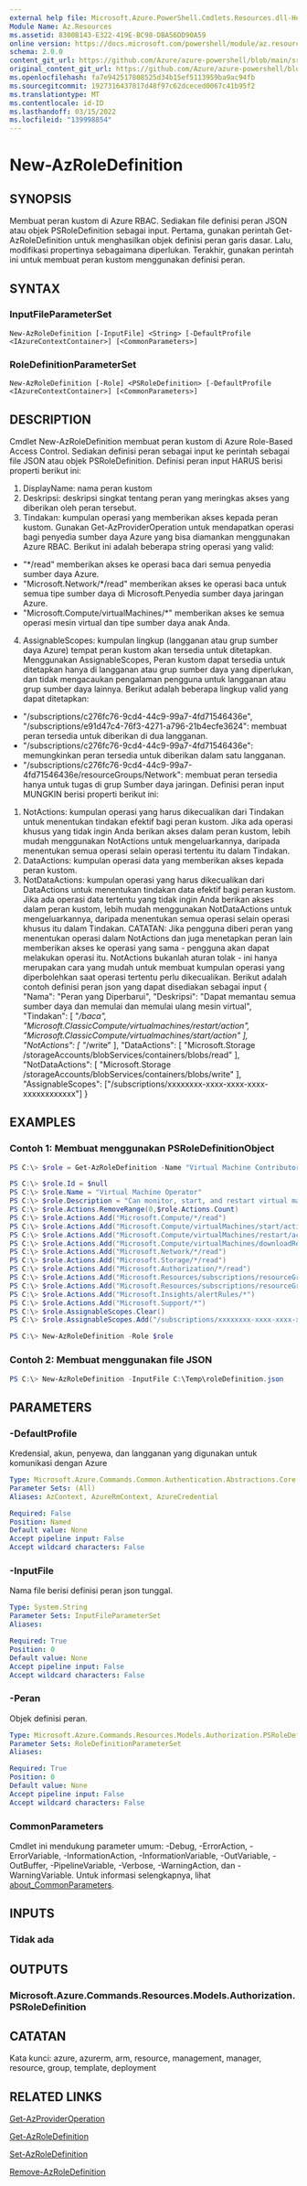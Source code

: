 ```yaml
---
external help file: Microsoft.Azure.PowerShell.Cmdlets.Resources.dll-Help.xml
Module Name: Az.Resources
ms.assetid: 8300B143-E322-419E-BC98-DBA56DD90A59
online version: https://docs.microsoft.com/powershell/module/az.resources/new-azroledefinition
schema: 2.0.0
content_git_url: https://github.com/Azure/azure-powershell/blob/main/src/Resources/Resources/help/New-AzRoleDefinition.md
original_content_git_url: https://github.com/Azure/azure-powershell/blob/main/src/Resources/Resources/help/New-AzRoleDefinition.md
ms.openlocfilehash: fa7e942517808525d34b15ef5113959ba9ac94fb
ms.sourcegitcommit: 1927316437817d48f97c62dceced0067c41b95f2
ms.translationtype: MT
ms.contentlocale: id-ID
ms.lasthandoff: 03/15/2022
ms.locfileid: "139998854"
---
```

# New-AzRoleDefinition

## SYNOPSIS
Membuat peran kustom di Azure RBAC.
Sediakan file definisi peran JSON atau objek PSRoleDefinition sebagai input.
Pertama, gunakan perintah Get-AzRoleDefinition untuk menghasilkan objek definisi peran garis dasar.
Lalu, modifikasi propertinya sebagaimana diperlukan.
Terakhir, gunakan perintah ini untuk membuat peran kustom menggunakan definisi peran.

## SYNTAX

### InputFileParameterSet
```
New-AzRoleDefinition [-InputFile] <String> [-DefaultProfile <IAzureContextContainer>] [<CommonParameters>]
```

### RoleDefinitionParameterSet
```
New-AzRoleDefinition [-Role] <PSRoleDefinition> [-DefaultProfile <IAzureContextContainer>] [<CommonParameters>]
```

## DESCRIPTION
Cmdlet New-AzRoleDefinition membuat peran kustom di Azure Role-Based Access Control.
Sediakan definisi peran sebagai input ke perintah sebagai file JSON atau objek PSRoleDefinition.
Definisi peran input HARUS berisi properti berikut ini:
1) DisplayName: nama peran kustom
2) Deskripsi: deskripsi singkat tentang peran yang meringkas akses yang diberikan oleh peran tersebut.
3) Tindakan: kumpulan operasi yang memberikan akses kepada peran kustom.
Gunakan Get-AzProviderOperation untuk mendapatkan operasi bagi penyedia sumber daya Azure yang bisa diamankan menggunakan Azure RBAC.
Berikut ini adalah beberapa string operasi yang valid:
 - "*/read" memberikan akses ke operasi baca dari semua penyedia sumber daya Azure.
 - "Microsoft.Network/*/read" memberikan akses ke operasi baca untuk semua tipe sumber daya di Microsoft.Penyedia sumber daya jaringan Azure.
 - "Microsoft.Compute/virtualMachines/*" memberikan akses ke semua operasi mesin virtual dan tipe sumber daya anak Anda.
4) AssignableScopes: kumpulan lingkup (langganan atau grup sumber daya Azure) tempat peran kustom akan tersedia untuk ditetapkan.
Menggunakan AssignableScopes, Peran kustom dapat tersedia untuk ditetapkan hanya di langganan atau grup sumber daya yang diperlukan, dan tidak mengacaukan pengalaman pengguna untuk langganan atau grup sumber daya lainnya.
Berikut adalah beberapa lingkup valid yang dapat ditetapkan:
 - "/subscriptions/c276fc76-9cd4-44c9-99a7-4fd71546436e", "/subscriptions/e91d47c4-76f3-4271-a796-21b4ecfe3624": membuat peran tersedia untuk diberikan di dua langganan.
 - "/subscriptions/c276fc76-9cd4-44c9-99a7-4fd71546436e": memungkinkan peran tersedia untuk diberikan dalam satu langganan.
 - "/subscriptions/c276fc76-9cd4-44c9-99a7-4fd71546436e/resourceGroups/Network": membuat peran tersedia hanya untuk tugas di grup Sumber daya jaringan.
Definisi peran input MUNGKIN berisi properti berikut ini:
1) NotActions: kumpulan operasi yang harus dikecualikan dari Tindakan untuk menentukan tindakan efektif bagi peran kustom.
Jika ada operasi khusus yang tidak ingin Anda berikan akses dalam peran kustom, lebih mudah menggunakan NotActions untuk mengeluarkannya, daripada menentukan semua operasi selain operasi tertentu itu dalam Tindakan.
2) DataActions: kumpulan operasi data yang memberikan akses kepada peran kustom.
3) NotDataActions: kumpulan operasi yang harus dikecualikan dari DataActions untuk menentukan tindakan data efektif bagi peran kustom.
Jika ada operasi data tertentu yang tidak ingin Anda berikan akses dalam peran kustom, lebih mudah menggunakan NotDataActions untuk mengeluarkannya, daripada menentukan semua operasi selain operasi khusus itu dalam Tindakan.
CATATAN: Jika pengguna diberi peran yang menentukan operasi dalam NotActions dan juga menetapkan peran lain memberikan akses ke operasi yang sama - pengguna akan dapat melakukan operasi itu.
NotActions bukanlah aturan tolak - ini hanya merupakan cara yang mudah untuk membuat kumpulan operasi yang diperbolehkan saat operasi tertentu perlu dikecualikan.
Berikut adalah contoh definisi peran json yang dapat disediakan sebagai input { "Nama": "Peran yang Diperbarui", "Deskripsi": "Dapat memantau semua sumber daya dan memulai dan memulai ulang mesin virtual", "Tindakan": \[ "*/baca", "Microsoft.ClassicCompute/virtualmachines/restart/action", "Microsoft.ClassicCompute/virtualmachines/start/action" \], "NotActions": \[ "*/write" \], "DataActions": \[ "Microsoft.Storage /storageAccounts/blobServices/containers/blobs/read" \], "NotDataActions": \[ "Microsoft.Storage /storageAccounts/blobServices/containers/blobs/write" \], "AssignableScopes": \["/subscriptions/xxxxxxxx-xxxx-xxxx-xxxx-xxxxxxxxxxxx"\] }

## EXAMPLES

### Contoh 1: Membuat menggunakan PSRoleDefinitionObject
```powershell
PS C:\> $role = Get-AzRoleDefinition -Name "Virtual Machine Contributor"

PS C:\> $role.Id = $null
PS C:\> $role.Name = "Virtual Machine Operator"
PS C:\> $role.Description = "Can monitor, start, and restart virtual machines."
PS C:\> $role.Actions.RemoveRange(0,$role.Actions.Count)
PS C:\> $role.Actions.Add("Microsoft.Compute/*/read")
PS C:\> $role.Actions.Add("Microsoft.Compute/virtualMachines/start/action")
PS C:\> $role.Actions.Add("Microsoft.Compute/virtualMachines/restart/action")
PS C:\> $role.Actions.Add("Microsoft.Compute/virtualMachines/downloadRemoteDesktopConnectionFile/action")
PS C:\> $role.Actions.Add("Microsoft.Network/*/read")
PS C:\> $role.Actions.Add("Microsoft.Storage/*/read")
PS C:\> $role.Actions.Add("Microsoft.Authorization/*/read")
PS C:\> $role.Actions.Add("Microsoft.Resources/subscriptions/resourceGroups/read")
PS C:\> $role.Actions.Add("Microsoft.Resources/subscriptions/resourceGroups/resources/read")
PS C:\> $role.Actions.Add("Microsoft.Insights/alertRules/*")
PS C:\> $role.Actions.Add("Microsoft.Support/*")
PS C:\> $role.AssignableScopes.Clear()
PS C:\> $role.AssignableScopes.Add("/subscriptions/xxxxxxxx-xxxx-xxxx-xxxx-xxxxxxxxxxxx")

PS C:\> New-AzRoleDefinition -Role $role
```

### Contoh 2: Membuat menggunakan file JSON
```powershell
PS C:\> New-AzRoleDefinition -InputFile C:\Temp\roleDefinition.json
```

## PARAMETERS

### -DefaultProfile
Kredensial, akun, penyewa, dan langganan yang digunakan untuk komunikasi dengan Azure

```yaml
Type: Microsoft.Azure.Commands.Common.Authentication.Abstractions.Core.IAzureContextContainer
Parameter Sets: (All)
Aliases: AzContext, AzureRmContext, AzureCredential

Required: False
Position: Named
Default value: None
Accept pipeline input: False
Accept wildcard characters: False
```

### -InputFile
Nama file berisi definisi peran json tunggal.

```yaml
Type: System.String
Parameter Sets: InputFileParameterSet
Aliases:

Required: True
Position: 0
Default value: None
Accept pipeline input: False
Accept wildcard characters: False
```

### -Peran
Objek definisi peran.

```yaml
Type: Microsoft.Azure.Commands.Resources.Models.Authorization.PSRoleDefinition
Parameter Sets: RoleDefinitionParameterSet
Aliases:

Required: True
Position: 0
Default value: None
Accept pipeline input: False
Accept wildcard characters: False
```

### CommonParameters
Cmdlet ini mendukung parameter umum: -Debug, -ErrorAction, -ErrorVariable, -InformationAction, -InformationVariable, -OutVariable, -OutBuffer, -PipelineVariable, -Verbose, -WarningAction, dan -WarningVariable. Untuk informasi selengkapnya, lihat [about_CommonParameters](http://go.microsoft.com/fwlink/?LinkID=113216).

## INPUTS

### Tidak ada

## OUTPUTS

### Microsoft.Azure.Commands.Resources.Models.Authorization.PSRoleDefinition

## CATATAN
Kata kunci: azure, azurerm, arm, resource, management, manager, resource, group, template, deployment

## RELATED LINKS

[Get-AzProviderOperation](./Get-AzProviderOperation.md)

[Get-AzRoleDefinition](./Get-AzRoleDefinition.md)

[Set-AzRoleDefinition](./Set-AzRoleDefinition.md)

[Remove-AzRoleDefinition](./Remove-AzRoleDefinition.md)

